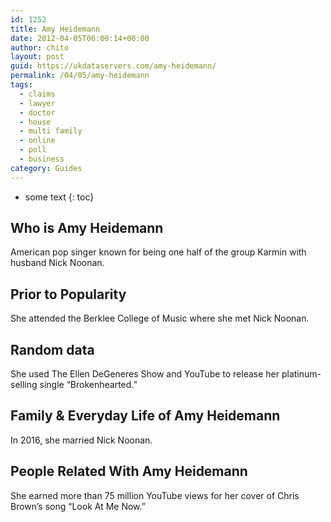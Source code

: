 ```yaml
---
id: 1252
title: Amy Heidemann
date: 2012-04-05T06:00:14+00:00
author: chito
layout: post
guid: https://ukdataservers.com/amy-heidemann/
permalink: /04/05/amy-heidemann
tags:
  - claims
  - lawyer
  - doctor
  - house
  - multi family
  - online
  - poll
  - business
category: Guides
---
```


* some text
{: toc}


## Who is  Amy Heidemann
                  
                  
                  
American pop singer known for being one half of the group Karmin with husband Nick Noonan.
                  
                
                
                
## Prior to Popularity 
                  
                  
                  
She attended the Berklee College of Music where she met Nick Noonan.
                  
                
                
                
## Random data 
                  
                  
                  
She used The Ellen DeGeneres Show and YouTube to release her platinum-selling single &#8220;Brokenhearted.&#8221;
                  
                
                
                
## Family & Everyday Life of Amy Heidemann
                  
                  
                  
In 2016, she married Nick Noonan.
                  
                
                
                
## People Related With  Amy Heidemann
                  
                  
                  
She earned more than 75 million YouTube views for her cover of Chris Brown&#8217;s song &#8220;Look At Me Now.&#8221;
                  
                
              
            
          
          
          
    
    
  
